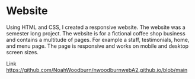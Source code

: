 # Website
Using HTML and CSS, I created a responsive website. The website was a semester long project. The website is for a fictional coffee shop business and contains a multitude of pages. For example a staff, testimonials, home, and menu page. The page is responsive and works on mobile and desktop screen sizes.

Link https://github.com/NoahWoodburn/nwoodburnwebA2.github.io/blob/main
